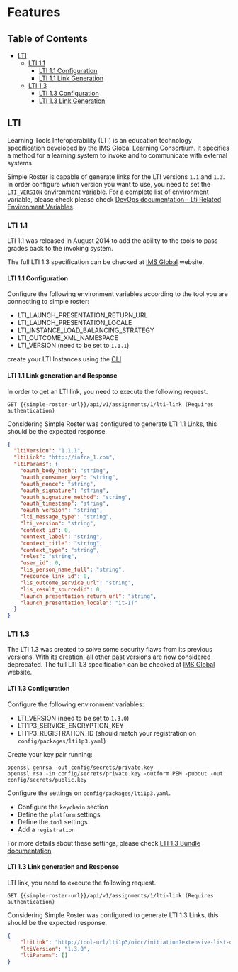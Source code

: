 # Features

## Table of Contents
- [LTI](#lti)
    - [LTI 1.1](#lti-11)
        - [LTI 1.1 Configuration](#lti-11-configuration)
        - [LTI 1.1 Link Generation](#lti-11-link-generation-and-response)
    - [LTI 1.3](#lti-13)
        - [LTI 1.3 Configuration](#lti-13-configuration)
        - [LTI 1.3 Link Generation](#lti-13-link-generation-and-response)

## LTI

Learning Tools Interoperability (LTI) is an education technology specification developed by the IMS Global Learning Consortium. It specifies a method for a learning system to invoke and to communicate with external systems.

Simple Roster is capable of generate links for the LTI versions `1.1` and `1.3`. In order configure which version you want to use, you need to set the `LTI_VERSION` environment variable. For a complete list of environment variable, please check please check [DevOps documentation - Lti Related Environment Variables](devops-documentation.md#lti-related-environment-variables).


### LTI 1.1

LTI 1.1 was released in August 2014 to add the ability to the tools to pass grades back to the invoking system.

The full LTI 1.3 specification can be checked at [IMS Global](https://www.imsglobal.org/specs/ltiv1p1p1/implementation-guide) website.

#### LTI 1.1 Configuration

Configure the following environment variables according to the tool you are connecting to simple roster:

- LTI_LAUNCH_PRESENTATION_RETURN_URL
- LTI_LAUNCH_PRESENTATION_LOCALE
- LTI_INSTANCE_LOAD_BALANCING_STRATEGY
- LTI_OUTCOME_XML_NAMESPACE
- LTI_VERSION (need to be set to `1.1.1`)

create your LTI Instances using the [CLI](cli/ingester-command.md#examples)

#### LTI 1.1 Link generation and Response

In order to get an LTI link, you need to execute the following request.

```http request
GET {{simple-roster-url}}/api/v1/assignments/1/lti-link (Requires authentication)
```

Considering Simple Roster was configured to generate LTI 1.1 Links, this should be the expected response.

```json
{
  "ltiVersion": "1.1.1",
  "ltiLink": "http://infra_1.com",
  "ltiParams": {
    "oauth_body_hash": "string",
    "oauth_consumer_key": "string",
    "oauth_nonce": "string",
    "oauth_signature": "string",
    "oauth_signature_method": "string",
    "oauth_timestamp": "string",
    "oauth_version": "string",
    "lti_message_type": "string",
    "lti_version": "string",
    "context_id": 0,
    "context_label": "string",
    "context_title": "string",
    "context_type": "string",
    "roles": "string",
    "user_id": 0,
    "lis_person_name_full": "string",
    "resource_link_id": 0,
    "lis_outcome_service_url": "string",
    "lis_result_sourcedid": 0,
    "launch_presentation_return_url": "string",
    "launch_presentation_locale": "it-IT"
  }
}
```

### LTI 1.3

The LTI 1.3 was created to solve some security flaws from its previous versions. With its creation, all other past versions are now considered deprecated.
The full LTI 1.3 specification can be checked at [IMS Global](http://www.imsglobal.org/spec/lti/v1p3/) website.

#### LTI 1.3 Configuration

Configure the following environment variables:

- LTI_VERSION (need to be set to `1.3.0`)
- LTI1P3_SERVICE_ENCRYPTION_KEY
- LTI1P3_REGISTRATION_ID (should match your registration on `config/packages/lti1p3.yaml`)

Create your key pair running:

```shell script
openssl genrsa -out config/secrets/private.key
openssl rsa -in config/secrets/private.key -outform PEM -pubout -out config/secrets/public.key
```

Configure the settings on `config/packages/lti1p3.yaml`.
- Configure the `keychain` section
- Define the `platform` settings
- Define the `tool` settings
- Add a `registration`

For more details about these settings, please check [LTI 1.3 Bundle documentation](https://github.com/oat-sa/bundle-lti1p3/blob/master/doc/quickstart/configuration.md)

#### LTI 1.3 Link generation and Response

 LTI link, you need to execute the following request.

```http request
GET {{simple-roster-url}}/api/v1/assignments/1/lti-link (Requires authentication)
```

Considering Simple Roster was configured to generate LTI 1.3 Links, this should be the expected response.

```json
{
    "ltiLink": "http://tool-url/lti1p3/oidc/initiation?extensive-list-of-parameters",
    "ltiVersion": "1.3.0",
    "ltiParams": []
}
```
